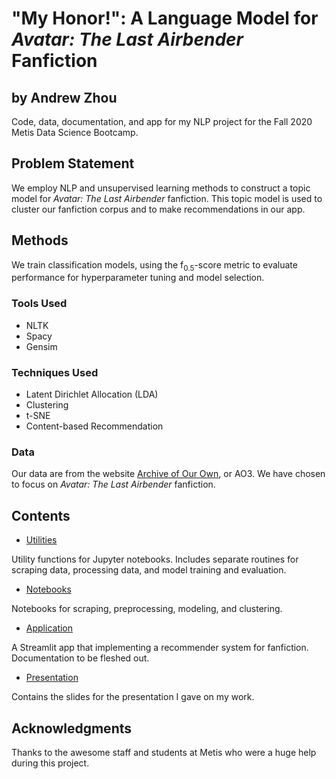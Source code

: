 # "My Honor!": A Language Model for <em>Avatar: The Last Airbender</em> Fanfiction
## by Andrew Zhou

Code, data, documentation, and app for my NLP project for the Fall 2020 Metis Data Science Bootcamp.

## Problem Statement

We employ NLP and unsupervised learning methods to construct a topic model for <em>Avatar: The Last Airbender</em> fanfiction. This topic model is used to cluster our fanfiction corpus and to make recommendations in our app.

## Methods

We train classification models, using the f<sub>0.5</sub>-score metric to evaluate performance for hyperparameter tuning and model selection.

### Tools Used

* NLTK
* Spacy
* Gensim

### Techniques Used

* Latent Dirichlet Allocation (LDA)
* Clustering
* t-SNE
* Content-based Recommendation

### Data

Our data are from the website [Archive of Our Own](http://archiveofourown.org), or AO3. We have chosen to focus on <em>Avatar: The Last Airbender</em> fanfiction.

## Contents

* [Utilities](util)

Utility functions for Jupyter notebooks. Includes separate routines for scraping data, processing data, and model training and evaluation.

* [Notebooks](notebooks)

Notebooks for scraping, preprocessing, modeling, and clustering.

* [Application](app)

A Streamlit app that implementing a recommender system for fanfiction. Documentation to be fleshed out.

* [Presentation](presentation)

Contains the slides for the presentation I gave on my work.

## Acknowledgments

Thanks to the awesome staff and students at Metis who were a huge help during this project.